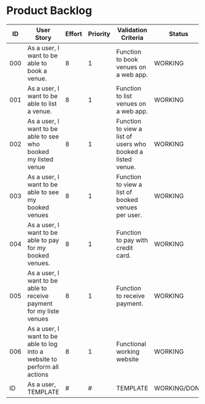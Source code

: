 # Product Backlog

| ID | User Story | Effort | Priority | Validation Criteria | Status |
|----|------------|--------|----------|---------------------|--------|
| 000 | As a user, I want to be able to book a venue. | 8 | 1 | Function to book venues on a web app. | WORKING |
| 001 | As a user, I want to be able to list a venue. | 8 | 1 | Function to list venues on a web app. | WORKING |
| 002 | As a user, I want to be able to see who booked my listed venue | 8 | 1 | Function to view a list of users who booked a listed venue. | WORKING |
| 003 | As a user, I want to be able to see my booked venues | 8 | 1 | Function to view a list of booked venues per user. | WORKING |
| 004 | As a user, I want to be able to pay for my booked venues. | 8 | 1 | Function to pay with credit card. | WORKING |
| 005 | As a user, I want to be able to receive payment for my liste venues | 8 | 1 | Function to receive payment. | WORKING |
| 006 | As a user, I want to be able to log into a website to perform all actions | 8 | 1 | Functional working website | WORKING |
| ID | As a user, TEMPLATE | # | # | TEMPLATE | WORKING/DONE |
